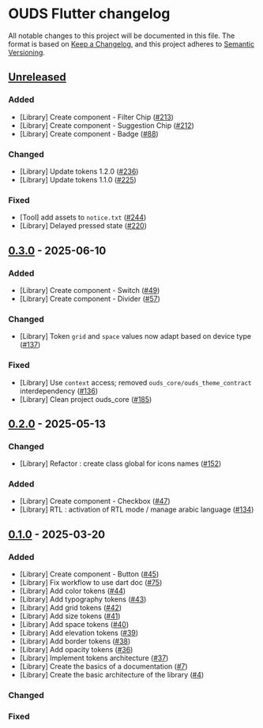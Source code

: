 # OUDS Flutter changelog

All notable changes to this project will be documented in this file.
The format is based on [Keep a Changelog](https://keepachangelog.com/en/1.0.0/),
and this project adheres to [Semantic Versioning](https://semver.org/spec/v2.0.0.html).

## [Unreleased](https://github.com/Orange-OpenSource/ouds-flutter/compare/0.3.0...develop)
### Added
- [Library] Create component - Filter Chip ([#213](https://github.com/Orange-OpenSource/ouds-flutter/issues/213))
- [Library] Create component - Suggestion Chip ([#212](https://github.com/Orange-OpenSource/ouds-flutter/issues/212))
- [Library] Create component - Badge  ([#88](https://github.com/Orange-OpenSource/ouds-flutter/issues/#88))

### Changed
- [Library] Update tokens 1.2.0 ([#236](https://github.com/Orange-OpenSource/ouds-flutter/issues/236))
- [Library] Update tokens 1.1.0 ([#225](https://github.com/Orange-OpenSource/ouds-flutter/issues/225))

### Fixed
- [Tool] add assets to `notice.txt` ([#244](https://github.com/Orange-OpenSource/ouds-flutter/issues/244))
- [Library] Delayed pressed state ([#220](https://github.com/Orange-OpenSource/ouds-flutter/issues/220))

## [0.3.0](https://github.com/Orange-OpenSource/ouds-flutter/compare/0.2.0...0.3.0) - 2025-06-10

### Added
- [Library] Create component - Switch ([#49](https://github.com/Orange-OpenSource/ouds-flutter/issues/49))
- [Library] Create component - Divider ([#57](https://github.com/Orange-OpenSource/ouds-flutter/issues/57))

### Changed
- [Library] Token `grid` and `space` values now adapt based on device type ([#137](https://github.com/Orange-OpenSource/ouds-flutter/issues/137))

### Fixed
- [Library] Use `context` access; removed `ouds_core/ouds_theme_contract` interdependency ([#136](https://github.com/Orange-OpenSource/ouds-flutter/issues/136))
- [Library] Clean project ouds_core ([#185](https://github.com/Orange-OpenSource/ouds-flutter/issues/185))

## [0.2.0](https://github.com/Orange-OpenSource/ouds-flutter/compare/0.1.0...0.2.0) - 2025-05-13

### Changed
- [Library] Refactor : create class global for icons names ([#152](https://github.com/Orange-OpenSource/ouds-flutter/issues/152))

### Added
- [Library] Create component - Checkbox ([#47](https://github.com/Orange-OpenSource/ouds-flutter/issues/47))
- [Library] RTL : activation of RTL mode / manage arabic language ([#134](https://github.com/Orange-OpenSource/ouds-flutter/issues/134))

## [0.1.0](https://github.com/Orange-OpenSource/ouds-flutter/compare/0.0.0...0.1.0) - 2025-03-20

### Added

- [Library] Create component - Button ([#45](https://github.com/Orange-OpenSource/ouds-flutter/issues/45))
- [Library] Fix workflow to use dart doc ([#75](https://github.com/Orange-OpenSource/ouds-flutter/issues/75))
- [Library] Add color tokens ([#44](https://github.com/Orange-OpenSource/ouds-flutter/issues/44))
- [Library] Add typography tokens ([#43](https://github.com/Orange-OpenSource/ouds-flutter/issues/43))
- [Library] Add grid tokens ([#42](https://github.com/Orange-OpenSource/ouds-flutter/issues/42))
- [Library] Add size tokens ([#41](https://github.com/Orange-OpenSource/ouds-flutter/issues/41))
- [Library] Add space tokens ([#40](https://github.com/Orange-OpenSource/ouds-flutter/issues/40))
- [Library] Add elevation tokens ([#39](https://github.com/Orange-OpenSource/ouds-flutter/issues/39))
- [Library] Add border tokens ([#38](https://github.com/Orange-OpenSource/ouds-flutter/issues/38))
- [Library] Add opacity tokens ([#36](https://github.com/Orange-OpenSource/ouds-flutter/issues/36))
- [Library] Implement tokens architecture ([#37](https://github.com/Orange-OpenSource/ouds-flutter/issues/37))
- [Library] Create the basics of a documentation ([#7](https://github.com/Orange-OpenSource/ouds-flutter/issues/7))
- [Library] Create the basic architecture of the library ([#4](https://github.com/Orange-OpenSource/ouds-flutter/issues/4))

### Changed

### Fixed
